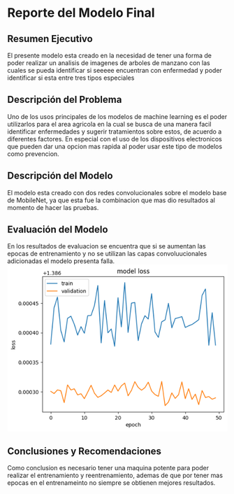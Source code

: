 # Reporte del Modelo Final

## Resumen Ejecutivo

El presente modelo esta creado en la necesidad de tener una forma de poder realizar un analisis de imagenes de arboles de manzano con las cuales se pueda identificar si seeeee encuentran con enfermedad y poder identificar si esta entre tres tipos especiales

## Descripción del Problema

Uno de los usos principales de los modelos de machine learning es el poder utilizarlos para el area agricola en la cual se busca de una manera facil identificar enfermedades y sugerir tratamientos sobre estos, de acuerdo a diferentes factores. En especial con el uso de los dispositivos electronicos que pueden dar una opcion mas rapida al poder usar este tipo de modelos como prevencion.

## Descripción del Modelo

El modelo esta creado con dos redes convolucionales sobre el modelo base de MobileNet, ya que esta fue la combinacion que mas dio resultados al momento de hacer las pruebas.

## Evaluación del Modelo

En los resultados de evaluacion se encuentra que si se aumentan las epocas de entrenamiento y no se utilizan las capas convoluucionales adicionadas el modelo presenta falla.
![Validation](images/train_validation.png)

## Conclusiones y Recomendaciones

Como conclusion es necesario tener una maquina potente para poder realizar el entrenamiento y reentrenamiento, ademas de que por tener mas epocas en el entrenameinto no siempre se obtienen mejores resultados.
